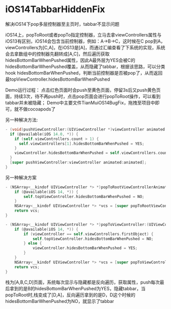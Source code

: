 # iOS14TabbarHiddenFix
解决iOS14下pop多层控制器至主页时，tabbar不显示问题

iOS14上，popToRoot或者popTo指定控制器，立马去拿viewControllers属性与iOS13有区别，iOS14会包含当前控制器，例如：A->B->C，这时候在C pop到A，viewControllers为[C,A]，在iOS13是[A]，而通过汇编查看了下系统的实现，系统会去拿数组中的控制器先翻转成[A,C]，然后遍历获取hidesBottomBarWhenPushed属性，因此A最外层为YES会被C的hidesBottomBarWhenPushed覆盖，从而隐藏了tabbar，根据该思路，可以分类hook hidesBottomBarWhenPushed，判断当前控制器是否被pop了，从而返回最topViewController.hidesBottomBarWhenPushed

Demo运行过程：
  点击红色页面时会push至黄色页面，停留3s后又push黄色页面，持续3次，待不再push时，点击pop页面会进行popToRoot操作，可以看到tabbar并未被隐藏；
Demo中主要文件TianMuiOS14BugFix，拖拽至项目中即可，就不做cocoapods了

另一种解决方法:
```objective-c
- (void)pushViewController:(UIViewController *)viewController animated:(BOOL)animated {
  if (@available(iOS 14.0, *)) {
    if (self.viewControllers.count > 1) {
      self.viewControllers[1].hidesBottomBarWhenPushed = YES;
    }
    viewController.hidesBottomBarWhenPushed = self.viewControllers.count == 1;
  }
  [super pushViewController:viewController animated:animated];
}
```
另一种解决方案
```objective-c
- (NSArray<__kindof UIViewController *> *)popToRootViewControllerAnimated:(BOOL)animated {
    if (@available(iOS 14, *)) {
        self.topViewController.hidesBottomBarWhenPushed = NO;
    }
    NSArray<__kindof UIViewController *> *vcs = [super popToRootViewControllerAnimated:animated];
    return vcs;
}

- (NSArray<__kindof UIViewController *> *)popToViewController:(UIViewController *)viewController animated:(BOOL)animated {
    if (@available(iOS 14, *)) {
        if (viewController == self.viewControllers.firstObject) {
            self.topViewController.hidesBottomBarWhenPushed = NO;
        } else {
            viewController.hidesBottomBarWhenPushed = YES;
        }
    }
    NSArray<__kindof UIViewController *> *vcs = [super popToViewController:viewController animated:animated];
    return vcs;
}
```
栈为[A,B,C,D]页面，系统每次显示与隐藏都是反向遍历，获取属性，push每次最后拿到的是B的hidesBottomBarWhenPushed为YES，隐藏tabbar，当popToRoot时,栈变成了[D,A]，反向遍历拿到的是D，D这个时候的hidesBottomBarWhenPushed为NO，就显示了tabbar

